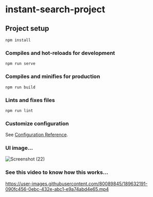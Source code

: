 # instant-search-project

## Project setup
```
npm install
```

### Compiles and hot-reloads for development
```
npm run serve
```

### Compiles and minifies for production
```
npm run build
```

### Lints and fixes files
```
npm run lint
```

### Customize configuration
See [Configuration Reference](https://cli.vuejs.org/config/).

### UI image...
![Screenshot (22)](https://user-images.githubusercontent.com/80089845/189630816-ca7b18b5-6532-4f02-83c8-c7115679e9f4.png)

### See this video to know how this works...
https://user-images.githubusercontent.com/80089845/189632191-090fc456-0ebc-432e-abc1-e9a74abd4e65.mp4
